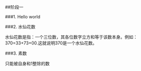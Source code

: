 ##阶段一

###1. Hello world

###2. 水仙花数

水仙花数是指：一个三位数，其各位数字立方和等于该数本身。例如：370=33+73+00.这就说明370是一个水仙花数。

###3. 素数

只能被自身和1整除的数
